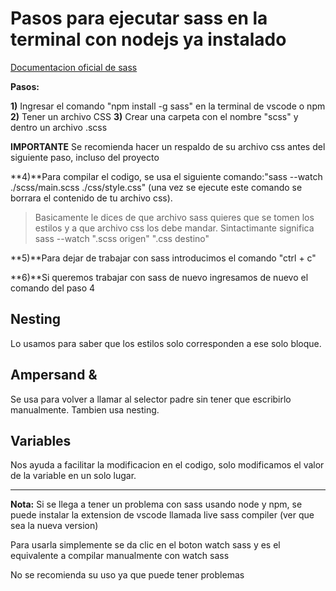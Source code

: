 # Pasos para ejecutar sass en la terminal con nodejs ya instalado

[Documentacion oficial de sass](https://sass-lang.com/guide)

**Pasos:**

**1)** Ingresar el comando "npm install -g sass" en la terminal de vscode o npm
**2)** Tener un archivo CSS
**3)** Crear una carpeta con el nombre "scss" y dentro un archivo .scss

**IMPORTANTE**
Se recomienda hacer un respaldo de su archivo css antes del siguiente paso, incluso del proyecto

**4)**Para compilar el codigo, se usa el siguiente comando:"sass --watch ./scss/main.scss ./css/style.css" (una vez se ejecute este comando se borrara el contenido de tu archivo css).

> Basicamente le dices de que archivo sass quieres que se tomen los estilos y a que archivo css los debe mandar.
Sintactimante significa sass --watch ".scss origen" ".css destino"

**5)**Para dejar de trabajar con sass introducimos el comando "ctrl + c"

**6)**Si queremos trabajar con sass de nuevo ingresamos de nuevo el comando del paso 4

## Nesting

Lo usamos para saber que los estilos solo corresponden a ese solo bloque.

## Ampersand &

Se usa para volver a llamar al selector padre sin tener que escribirlo manualmente.
Tambien usa nesting.

## Variables

Nos ayuda a facilitar la modificacion en el codigo, solo modificamos el valor de la variable en un solo lugar.

--- 

**Nota:** Si se llega a tener un problema con sass usando node y npm, se puede instalar la extension de vscode
llamada live sass compiler (ver que sea la nueva version)

Para usarla simplemente se da clic en el boton watch sass y es el equivalente a compilar manualmente con watch sass

No se recomienda su uso ya que puede tener problemas
